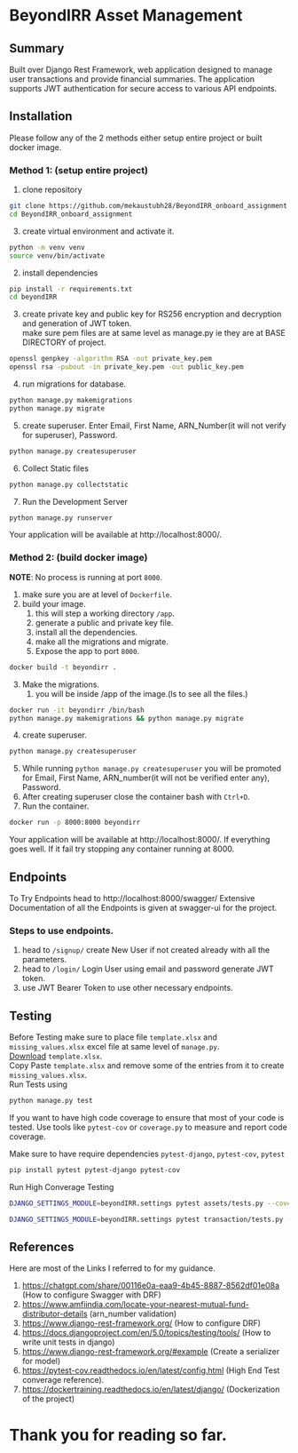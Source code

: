 # BeyondIRR Asset Management

## Summary
Built over Django Rest Framework, web application designed to manage user transactions and provide financial summaries. The application supports JWT authentication for secure access to various API endpoints.

## Installation
Please follow any of the 2 methods either setup entire project or built docker image.
### Method 1: (setup entire project)
1. clone repository
```bash
git clone https://github.com/mekaustubh28/BeyondIRR_onboard_assignment
cd BeyondIRR_onboard_assignment
```
3. create virtual environment and activate it.
```bash
python -m venv venv
source venv/bin/activate
```
2. install dependencies
```bash
pip install -r requirements.txt
cd beyondIRR
```
3. create private key and public key for RS256 encryption and decryption and generation of JWT token.\
make sure pem files are at same level as manage.py ie they are at BASE DIRECTORY of project.
```bash
openssl genpkey -algorithm RSA -out private_key.pem 
openssl rsa -pubout -in private_key.pem -out public_key.pem
```
4. run migrations for database.
```bash
python manage.py makemigrations
python manage.py migrate
```
5. create superuser. Enter Email, First Name, ARN_Number(it will not verify for superuser), Password.
```bash
python manage.py createsuperuser
```
6. Collect Static files
```bash
python manage.py collectstatic
```
7. Run the Development Server
```bash
python manage.py runserver
```

Your application will be available at http://localhost:8000/.

### Method 2: (build docker image)
**NOTE**: No process is running at port `8000`.
1. make sure you are at level of `Dockerfile`.
2. build your image.
    1. this will step a working directory `/app`.
    2. generate a public and private key file.
    3. install all the dependencies.
    4. make all the migrations and migrate.
    5. Expose the app to port `8000`.
```bash
docker build -t beyondirr .
```
3. Make the migrations.
    1. you will be inside /app of the image.(ls to see all the files.)
```bash
docker run -it beyondirr /bin/bash
python manage.py makemigrations && python manage.py migrate
```
4. create superuser.
```bash
python manage.py createsuperuser
```
5. While running `python manage.py createsuperuser` you will be promoted for Email, First Name, ARN_number(it will not be verified enter any), Password.
6. After creating superuser close the container bash with `Ctrl+D`.
7. Run the container.
```bash
docker run -p 8000:8000 beyondirr
```
Your application will be available at http://localhost:8000/. If everything goes well.
If it fail try stopping any container running at 8000.



## Endpoints
To Try Endpoints head to http://localhost:8000/swagger/
Extensive Documentation of all the Endpoints is given at swagger-ui for the project.

### Steps to use endpoints.
1. head to `/signup/` create New User if not created already with all the parameters.
2. head to `/login/` Login User using email and password generate JWT token.
3. use JWT Bearer Token to use other necessary endpoints.

## Testing
Before Testing make sure to place file `template.xlsx` and `missing_values.xlsx` excel file at same level of 
`manage.py`.\
[Download](https://github.com/BeyondIRR/sample-assignment/blob/main/template.xlsx) `template.xlsx`.\
Copy Paste `template.xlsx` and remove some of the entries from it to create `missing_values.xlsx`.\
Run Tests using 
```bash
python manage.py test
```
If you want to have high code coverage to ensure that most of your code is tested. Use tools like `pytest-cov` or `coverage.py` to measure and report code coverage.

Make sure to have require dependencies `pytest-django`, `pytest-cov`, `pytest`
```bash
pip install pytest pytest-django pytest-cov
```
Run High Converage Testing
```bash
DJANGO_SETTINGS_MODULE=beyondIRR.settings pytest assets/tests.py --cov=assets --cov-report=html --cov-report=term-missing
```
```bash
DJANGO_SETTINGS_MODULE=beyondIRR.settings pytest transaction/tests.py --cov=transaction --cov-report=html --cov-report=term-missing
```


## References
Here are most of the Links I referred to for my guidance.
1. https://chatgpt.com/share/00116e0a-eaa9-4b45-8887-8562df01e08a (How to configure Swagger with DRF)
2. https://www.amfiindia.com/locate-your-nearest-mutual-fund-distributor-details (arn_number validation)
3. https://www.django-rest-framework.org/ (How to configure DRF)
4. https://docs.djangoproject.com/en/5.0/topics/testing/tools/ (How to write unit tests in django)
5. https://www.django-rest-framework.org/#example (Create a serializer for model)
6. https://pytest-cov.readthedocs.io/en/latest/config.html (High End Test converage reference).
7. https://dockertraining.readthedocs.io/en/latest/django/ (Dockerization of the project)

# Thank you for reading so far.